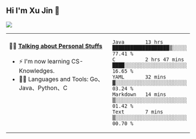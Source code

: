 
## Hi I'm Xu Jin 👋
![](https://komarev.com/ghpvc/?username=jiayouxujin&color=brightgreen&label=PROFILE+VIEWS)



<table align="center">
<tr>
<td valign="top" width="60%">

#### 🏋️‍♀️ <a href="https://github.com/jiayouxujin" target="_blank">Talking about Personal Stuffs</a>
<!-- recent_releases starts -->

- ⚡  I'm now learning CS-Knowledges.  
- 🏊‍♂️ Languages and Tools: Go、Java、Python、C
<!-- recent_releases ends -->
</td>
<td>
 
<!--START_SECTION:waka-->
```text
Java       13 hrs          ███████████████████▒░░░░░   77.41 % 
C          2 hrs 47 mins   ████░░░░░░░░░░░░░░░░░░░░░   16.65 % 
YAML       32 mins         ▓░░░░░░░░░░░░░░░░░░░░░░░░   03.24 % 
Markdown   14 mins         ▒░░░░░░░░░░░░░░░░░░░░░░░░   01.42 % 
Text       7 mins          ▒░░░░░░░░░░░░░░░░░░░░░░░░   00.70 % 
```
<!--END_SECTION:waka-->
 
</td>
</tr>
</table>





